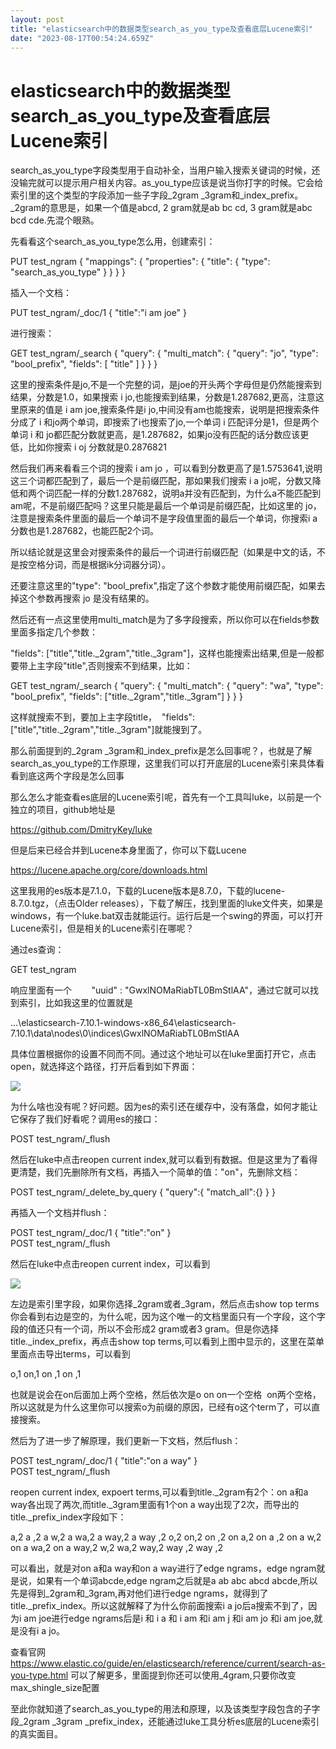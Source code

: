 ```yaml
---
layout: post
title: "elasticsearch中的数据类型search_as_you_type及查看底层Lucene索引"
date: "2023-08-17T00:54:24.659Z"
---
```

elasticsearch中的数据类型search\_as\_you\_type及查看底层Lucene索引
=====================================================

search\_as\_you\_type字段类型用于自动补全，当用户输入搜索关键词的时候，还没输完就可以提示用户相关内容。as\_you\_type应该是说当你打字的时候。它会给索引里的这个类型的字段添加一些子字段\_2gram \_3gram和\_index\_prefix。\_2gram的意思是，如果一个值是abcd, 2 gram就是ab bc cd, 3 gram就是abc bcd cde.先混个眼熟。

先看看这个search\_as\_you\_type怎么用，创建索引：

PUT test\_ngram
{
  "mappings": {
    "properties": {
      "title": {
        "type": "search\_as\_you\_type"
      }
    }
  }
}

插入一个文档：

PUT test\_ngram/\_doc/1
{
 "title":"i am joe"
}

进行搜索：

GET test\_ngram/\_search
{
  "query": {
    "multi\_match": {
      "query": "jo",
      "type": "bool\_prefix",
      "fields": \[
        "title"
      \]
    }
  }
}

这里的搜索条件是jo,不是一个完整的词，是joe的开头两个字母但是仍然能搜索到结果，分数是1.0，如果搜索 i jo,也能搜索到结果，分数是1.287682,更高，注意这里原来的值是 i am joe,搜索条件是i jo,中间没有am也能搜索，说明是把搜索条件分成了 i 和jo两个单词，即搜索了i也搜索了jo,一个单词 i 匹配评分是1，但是两个单词 i 和 jo都匹配分数就更高，是1.287682，如果jo没有匹配的话分数应该更低，比如你搜索 i oj 分数就是0.2876821

然后我们再来看看三个词的搜索 i am jo ，可以看到分数更高了是1.5753641,说明这三个词都匹配到了，最后一个是前缀匹配，那如果我们搜索 i a jo呢，分数又降低和两个词匹配一样的分数1.287682，说明a并没有匹配到，为什么a不能匹配到am呢，不是前缀匹配吗？这里只能是最后一个单词是前缀匹配，比如这里的 jo，注意是搜索条件里面的最后一个单词不是字段值里面的最后一个单词，你搜索i a分数也是1.287682，也能匹配2个词。

所以结论就是这里会对搜索条件的最后一个词进行前缀匹配（如果是中文的话，不是按空格分词，而是根据ik分词器分词）。

还要注意这里的"type": "bool\_prefix",指定了这个参数才能使用前缀匹配，如果去掉这个参数再搜索 jo 是没有结果的。

然后还有一点这里使用multi\_match是为了多字段搜索，所以你可以在fields参数里面多指定几个参数：

"fields": \["title","title.\_2gram","title.\_3gram"\]，这样也能搜索出结果,但是一般都要带上主字段"title",否则搜索不到结果，比如：

GET test\_ngram/\_search
{
  "query": {
    "multi\_match": {
      "query": "wa",
      "type": "bool\_prefix", 
      "fields":  \["title.\_2gram","title.\_3gram"\]
    }
  }
}

这样就搜索不到，要加上主字段title，  "fields": \["title","title.\_2gram","title.\_3gram"\]就能搜到了。

那么前面提到的\_2gram \_3gram和\_index\_prefix是怎么回事呢？，也就是了解search\_as\_you\_type的工作原理，这里我们可以打开底层的Lucene索引来具体看看到底这两个字段是怎么回事

那么怎么才能查看es底层的Lucene索引呢，首先有一个工具叫luke，以前是一个独立的项目，github地址是

https://github.com/DmitryKey/luke

但是后来已经合并到Lucene本身里面了，你可以下载Lucene

https://lucene.apache.org/core/downloads.html

这里我用的es版本是7.1.0，下载的Lucene版本是8.7.0，下载的lucene-8.7.0.tgz，（点击Older releases），下载了解压，找到里面的luke文件夹，如果是windows，有一个luke.bat双击就能运行。运行后是一个swing的界面，可以打开Lucene索引，但是相关的Lucene索引在哪呢？

通过es查询：

GET test\_ngram

响应里面有一个        "uuid" : "GwxlNOMaRiabTL0BmStlAA"，通过它就可以找到索引，比如我这里的位置就是

...\\elasticsearch-7.10.1-windows-x86\_64\\elasticsearch-7.10.1\\data\\nodes\\0\\indices\\GwxlNOMaRiabTL0BmStlAA

具体位置根据你的设置不同而不同。通过这个地址可以在luke里面打开它，点击open，就选择这个路径，打开后看到如下界面：

![](https://img2023.cnblogs.com/blog/2553119/202308/2553119-20230816220911422-1050881017.png)

为什么啥也没有呢？好问题。因为es的索引还在缓存中，没有落盘，如何才能让它保存了我们好看呢？调用es的接口：

POST test\_ngram/\_flush

然后在luke中点击reopen current index,就可以看到有数据。但是这里为了看得更清楚，我们先删除所有文档，再插入一个简单的值："on"，先删除文档：

POST test\_ngram/\_delete\_by\_query
{
  "query":{
    "match\_all":{}
  }
}

再插入一个文档并flush：

POST test\_ngram/\_doc/1
{
 "title":"on"
}  
POST test\_ngram/\_flush

然后在luke中点击reopen current index，可以看到

![](https://img2023.cnblogs.com/blog/2553119/202308/2553119-20230816222244719-543874572.png)

左边是索引里字段，如果你选择\_2gram或者\_3gram，然后点击show top terms 你会看到右边是空的，为什么呢，因为这个唯一的文档里面只有一个字段，这个字段的值还只有一个词，所以不会形成2 gram或者3 gram。但是你选择title.\_index\_prefix，再点击show top terms,可以看到上图中显示的，这里在菜单里面点击导出terms，可以看到

o,1
on,1
on ,1
on  ,1

也就是说会在on后面加上两个空格，然后依次是o on on一个空格  on两个空格，所以这就是为什么这里你可以搜索o为前缀的原因，已经有o这个term了，可以直接搜索。

然后为了进一步了解原理，我们更新一下文档，然后flush：

POST test\_ngram/\_doc/1
{
"title":"on a way"
}  
POST test\_ngram/\_flush

reopen current index, expoert terms,可以看到title.\_2gram有2个：on a和a way各出现了两次,而title.\_3gram里面有1个on a way出现了2次，而导出的title.\_prefix\_index字段如下：

a,2
a ,2
a w,2
a wa,2
a way,2
a way ,2
o,2
on,2
on ,2
on a,2
on a ,2
on a w,2
on a wa,2
on a way,2
w,2
wa,2
way,2
way ,2
way  ,2

可以看出，就是对on a和a way和on a way进行了edge ngrams，edge ngram就是说，如果有一个单词abcde,edge ngram之后就是a ab abc abcd abcde,所以先是得到\_2gram和\_3gram,再对他们进行edge ngrams，就得到了title.\_prefix\_index。所以这就解释了为什么你前面搜索i a jo后a搜索不到了，因为i am joe进行edge ngrams后是i 和 i a 和 i am 和i am j 和i am jo 和i am joe,就是没有i a jo。

查看官网 https://www.elastic.co/guide/en/elasticsearch/reference/current/search-as-you-type.html 可以了解更多，里面提到你还可以使用\_4gram,只要你改变max\_shingle\_size配置

至此你就知道了search\_as\_you\_type的用法和原理，以及该类型字段包含的子字段\_2gram \_3gram \_prefix\_index，还能通过luke工具分析es底层的Lucene索引的真实面目。